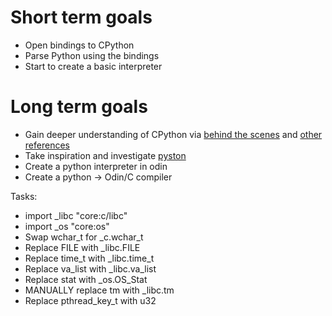 # Short term goals

* Open bindings to CPython
* Parse Python using the bindings
* Start to create a basic interpreter

# Long term goals 

* Gain deeper understanding of CPython via [behind the scenes](https://tenthousandmeters.com/blog/python-behind-the-scenes-1-how-the-cpython-vm-works/) and [other references](https://github.com/brunocampos01/understanding-the-python-ecosystem)
* Take inspiration and investigate [pyston](https://github.com/pyston/pyston)
* Create a python interpreter in odin
* Create a python -> Odin/C compiler 

Tasks:
* import _libc "core:c/libc"
* import _os "core:os"
* Swap wchar_t for _c.wchar_t
* Replace FILE with _libc.FILE
* Replace time_t with _libc.time_t
* Replace va_list with _libc.va_list
* Replace stat with _os.OS_Stat
* MANUALLY replace tm with _libc.tm 
* Replace pthread_key_t with u32